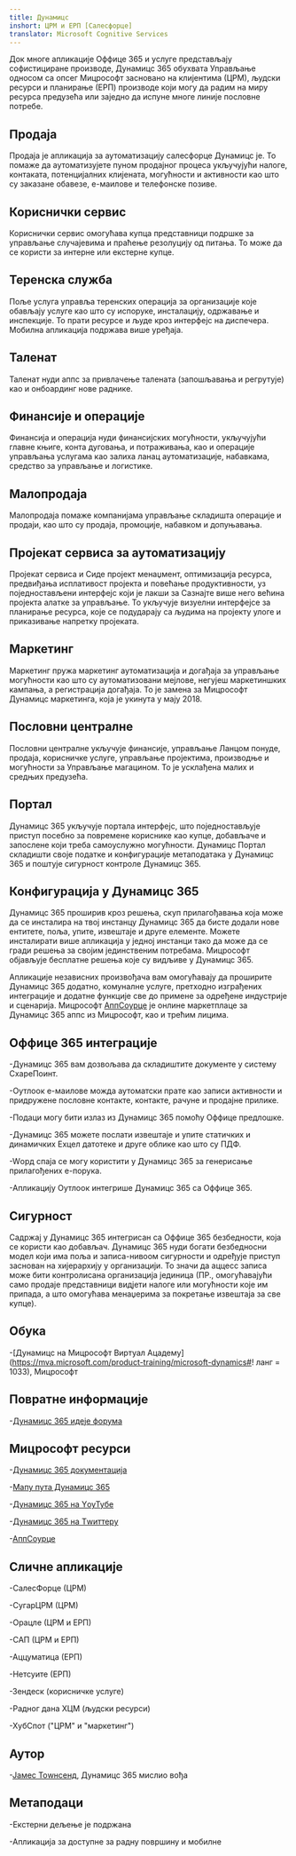 ```yaml
---
title: Дyнамицс
inshort: ЦРМ и ЕРП [Салесфорце]
translator: Microsoft Cognitive Services
---
```



Док многе апликације Оффице 365 и услуге представљају софистициране производе, Дyнамицс 365 обухвата Управљање односом са опсег Мицрософт засновано на клијентима (ЦРМ), људски ресурси и планирање (ЕРП) производе који могу да радим на миру ресурса предузећа или заједно да испуне многе линије пословне потребе.

Продаја
---------

Продаја је апликација за аутоматизацију салесфорце Дyнамицс је.  То помаже да аутоматизујете пуном продајног процеса укључујући налоге, контаката, потенцијалних клијената, могућности и активности као што су заказане обавезе, е-маилове и телефонске позиве. 

Кориснички сервис
---------

Кориснички сервис омогућава купца представници подршке за управљање случајевима и праћење резолуцију од питања.  То може да се користи за интерне или екстерне купце. 

Теренска служба
---------

Поље услуга управља теренских операција за организације које обављају услуге као што су испоруке, инсталацију, одржавање и инспекције.  То прати ресурсе и људе кроз интерфејс на диспечера.  Мобилна апликација подржава више уређаја. 

Таленат
---------

Таленат нуди аппс за привлачење талената (запошљавања и регрутује) као и онбоардинг нове раднике. 

Финансије и операције
---------

Финансија и операција нуди финансијских могућности, укључујући главне књиге, конта дуговања, и потраживања, као и операције управљања услугама као залиха ланац аутоматизације, набавкама, средство за управљање и логистике. 

Малопродаја
---------

Малопродаја помаже компанијама управљање складишта операције и продаји, као што су продаја, промоције, набавком и допуњавања. 

Пројекат сервиса за аутоматизацију
---------

Пројекат сервиса и Сиде пројект менаџмент, оптимизација ресурса, предвиђања исплативост пројекта и повећање продуктивности, уз поједностављени интерфејс који је лакши за Сазнајте више него већина пројекта алатке за управљање.  То укључује визуелни интерфејсе за планирање ресурса, које се подударају са људима на пројекту улоге и приказивање напретку пројеката. 

Маркетинг
---------

Маркетинг пружа маркетинг аутоматизација и догађаја за управљање могућности као што су аутоматизовани мејлове, негујеш маркетиншких кампања, а регистрација догађаја. То је замена за Мицрософт Дyнамицс маркетинга, која је укинута у мају 2018.

Пословни централне
---------

Пословни централне укључује финансије, управљање Ланцом понуде, продаја, корисничке услуге, управљање пројектима, производње и могућности за Управљање магацином. То је усклађена малих и средњих предузећа.

Портал
---------

Дyнамицс 365 укључује портала интерфејс, што поједностављује приступ посебно за повремене кориснике као купце, добављаче и запослене који треба самоуслужно могућности.  Дyнамицс Портал складишти своје податке и конфигурације метаподатака у Дyнамицс 365 и поштује сигурност контроле Дyнамицс 365. 

Конфигурација у Дyнамицс 365
---------

Дyнамицс 365 проширив кроз решења, скуп прилагођавања која може да се инсталира на твој инстанцу Дyнамицс 365 да бисте додали нове ентитете, поља, упите, извештаје и друге елементе.  Можете инсталирати више апликација у једној инстанци тако да може да се гради решења за својим јединственим потребама. Мицрософт објављује бесплатне решења које су видљиве у Дyнамицс 365. 

Апликације независних произвођача вам омогућавају да проширите Дyнамицс 365 додатно, комуналне услуге, претходно изграђених интеграције и додатне функције све до примене за одређене индустрије и сценарија. Мицрософт [АппСоурце](https://appsource.microsoft.com/en-US/) је онлине маркетплаце за Дyнамицс 365 аппс из Мицрософт, као и трећим лицима. 


Оффице 365 интеграције
---------

-Дyнамицс 365 вам дозвољава да складиштите документе у систему СхареПоинт.

-Оутлоок е-маилове можда аутоматски прате као записи активности и придружене пословне контакте, контакте, рачуне и продајне прилике. 

-Подаци могу бити излаз из Дyнамицс 365 помоћу Оффице предлошке. 

-Дyнамицс 365 можете послати извештаје и упите статичких и динамичких Еxцел датотеке и друге облике као што су ПДФ. 

-Wорд спаја се могу користити у Дyнамицс 365 за генерисање прилагођених е-порука. 

-Апликацију Оутлоок интегрише Дyнамицс 365 са Оффице 365. 


Сигурност
---------

Садржај у Дyнамицс 365 интегрисан са Оффице 365 безбедности, која се користи као добављач.  Дyнамицс 365 нуди богати безбедносни модел који има поља и записа-нивоом сигурности и одређује приступ заснован на хијерархију у организацији.  То значи да аццесс записа може бити контролисана организација јединица (ПР., омогућавајући само продаје представници видјети налоге или могућности које им припада, а што омогућава менаџерима за покретање извештаја за све купце).

Обука
---------

-[Дyнамицс на Мицрософт Виртуал Ацадемy](https://mva.microsoft.com/product-training/microsoft-dynamics#! ланг = 1033), Мицрософт

Повратне информације
---------

-[Дyнамицс 365 идеје форума](https://experience.dynamics.com/ideas/list/?forum=1c8854a6-5cdf-4681-bba8-4b6b806fcf7d)

Мицрософт ресурси
---------

-[Дyнамицс 365 документација](https://docs.microsoft.com/en-us/dynamics365/)

-[Мапу пута Дyнамицс 365](https://dynamics.microsoft.com/en-us/release/spring-2018-release/#release-notes)

-[Дyнамицс 365 на YоуТубе](https://www.youtube.com/channel/UCJGCg4rB3QSs8y_1FquelBQ)

-[Дyнамицс 365 на Тwиттеру](https://twitter.com/MSFTDynamics365)

-[АппСоурце ](https://appsource.microsoft.com/en-US/)

Сличне апликације
--------------------

-СалесФорце (ЦРМ)

-СугарЦРМ (ЦРМ)

-Орацле (ЦРМ и ЕРП)

-САП (ЦРМ и ЕРП)

-Аццуматица (ЕРП)

-Нетсуите (ЕРП)

-Зендеск (корисничке услуге)

-Радног дана ХЦМ (људски ресурси)

-ХубСпот ("ЦРМ" и "маркетинг")

Аутор
---------

-[Јамес Тоwнсенд](https://twitter.com/jamestownsend), Дyнамицс 365 мислио вођа

Метаподаци
--------

-Екстерни дељење је подржана

-Апликација за доступне за радну површину и мобилне


